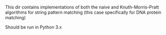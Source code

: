 This dir contains implementations of both the naive and Knuth-Morris-Pratt algorithms for string pattern matching (this case specifically for DNA protein matching)

Should be run in Python 3.x